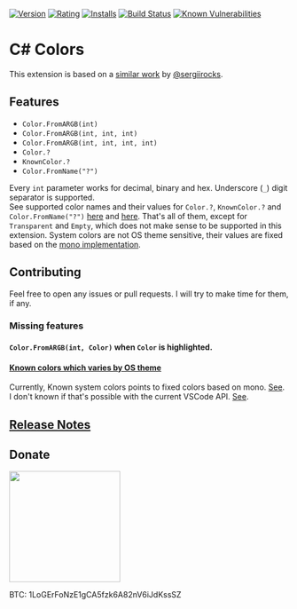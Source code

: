 [![Version](https://vsmarketplacebadge.apphb.com/version-short/logerfo.csharp-colors.svg)](https://marketplace.visualstudio.com/items?itemName=logerfo.csharp-colors)
[![Rating](https://vsmarketplacebadge.apphb.com/rating-short/logerfo.csharp-colors.svg)](https://marketplace.visualstudio.com/items?itemName=logerfo.csharp-colors)
[![Installs](https://vsmarketplacebadge.apphb.com/installs/logerfo.csharp-colors.svg)](https://marketplace.visualstudio.com/items?itemName=logerfo.csharp-colors)
[![Build Status](https://travis-ci.org/Logerfo/csharp-colors.svg?branch=master)](https://travis-ci.org/Logerfo/csharp-colors)
[![Known Vulnerabilities](https://snyk.io/test/github/logerfo/csharp-colors/badge.svg)](https://snyk.io/test/github/logerfo/csharp-colors)

# C# Colors
This extension is based on a [similar work](https://github.com/sergiirocks/vscode-ext-color-highlight) by [@sergiirocks](https://github.com/sergiirocks).

## Features
- `Color.FromARGB(int)`
- `Color.FromARGB(int, int, int)`
- `Color.FromARGB(int, int, int, int)`
- `Color.?`
- `KnownColor.?`
- `Color.FromName("?")`

Every `int` parameter works for decimal, binary and hex. Underscore (`_`) digit separator is supported.  
See supported color names and their values for `Color.?`, `KnownColor.?` and `Color.FromName("?")` [here](https://github.com/Logerfo/csharp-colors/blob/master/src/strategies/colors.json) and [here](https://github.com/Logerfo/csharp-colors/blob/master/src/strategies/systemcolors.json). That's all of them, except for `Transparent` and `Empty`, which does not make sense to be supported in this extension. System colors are not OS theme sensitive, their values are fixed based on the [mono implementation](https://github.com/mono/mono/blob/c5b88ec4f323f2bdb7c7d0a595ece28dae66579c/mcs/class/System.Drawing/System.Drawing/KnownColors.cs#L35).

## Contributing

Feel free to open any issues or pull requests. I will try to make time for them, if any.

### Missing features
#### `Color.FromARGB(int, Color)` when `Color` is highlighted.
#### [Known colors which varies by OS theme](https://github.com/Logerfo/csharp-colors/pull/2)
Currently, Known system colors points to fixed colors based on mono. [See](https://github.com/mono/mono/blob/c5b88ec4f323f2bdb7c7d0a595ece28dae66579c/mcs/class/System.Drawing/System.Drawing/KnownColors.cs#L35).  
I don't known if that's possible with the current VSCode API. [See](https://github.com/mono/mono/blob/c5b88ec4f323f2bdb7c7d0a595ece28dae66579c/mcs/class/System.Drawing/System.Drawing/KnownColors.cs#L232).

## [Release Notes](CHANGELOG.md)

## Donate

<img src="https://i.imgur.com/ndlBtuX.png" width="200">

BTC: 1LoGErFoNzE1gCA5fzk6A82nV6iJdKssSZ
